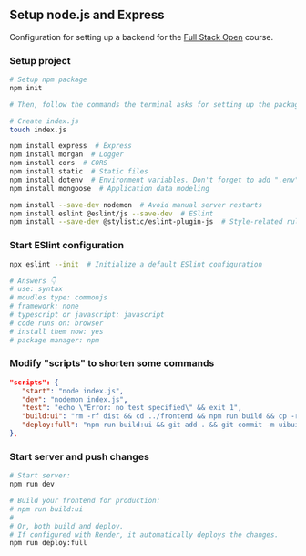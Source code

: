 ## Setup node.js and Express
Configuration for setting up a backend for the [Full Stack Open](https://fullstackopen.com/en/) course.

### Setup project
```bash
# Setup npm package 
npm init

# Then, follow the commands the terminal asks for setting up the package

# Create index.js
touch index.js

npm install express  # Express
npm install morgan  # Logger
npm install cors  # CORS
npm install static  # Static files
npm install dotenv  # Environment variables. Don't forget to add ".env" to your .gitignore
npm install mongoose  # Application data modeling

npm install --save-dev nodemon  # Avoid manual server restarts
npm install eslint @eslint/js --save-dev  # ESlint
npm install --save-dev @stylistic/eslint-plugin-js  # Style-related rules
```

### Start ESlint configuration
```bash
npx eslint --init  # Initialize a default ESlint configuration

# Answers 👇
# use: syntax
# moudles type: commonjs
# framework: none
# typescript or javascript: javascript
# code runs on: browser
# install them now: yes
# package manager: npm
```

### Modify "scripts" to shorten some commands
```json
"scripts": {
   "start": "node index.js",
   "dev": "nodemon index.js",
   "test": "echo \"Error: no test specified\" && exit 1",
   "build:ui": "rm -rf dist && cd ../frontend && npm run build && cp -r dist ../backend",
   "deploy:full": "npm run build:ui && git add . && git commit -m uibuild && git push"
},
```

### Start server and push changes
```bash
# Start server:
npm run dev

# Build your frontend for production:
# npm run build:ui
#
# Or, both build and deploy.
# If configured with Render, it automatically deploys the changes.
npm run deploy:full
```
